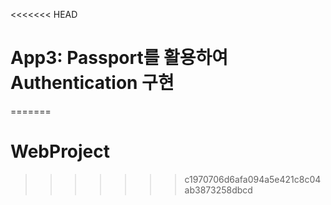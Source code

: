 <<<<<<< HEAD
# App3: Passport를 활용하여 Authentication 구현
=======
# WebProject
>>>>>>> c1970706d6afa094a5e421c8c04ab3873258dbcd
